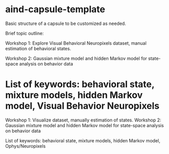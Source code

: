 # aind-capsule-template

Basic structure of a capsule to be customized as needed.

Brief topic outline: 


Workshop 1: Explore Visual Behavioral Neuropixels dataset, manual estimation of behavioral states. 

Workshop 2: Gaussian mixture model and hidden Markov model for state-space analysis on behavior data 

List of keywords: behavioral state, mixture models, hidden Markov model,  Visual Behavior Neuropixels
=======
Workshop 1: Visualize dataset, manually estimation of states. 
Workshop 2: Gaussian mixture model and hidden Markov model for state-space analysis on behavior data 


List of keywords: behavioral state, mixture models, hidden Markov model,  Ophys/Neuropixels

